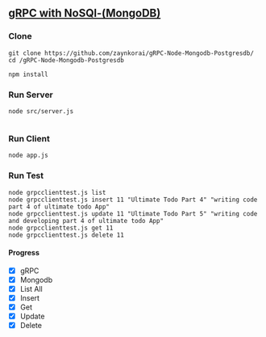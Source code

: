 ## [gRPC with NoSQl-(MongoDB)](https://github.com/zaynkorai/gRPC-Node-Mongodb-Postgresdb/tree/master/nosql)

### Clone
```
git clone https://github.com/zaynkorai/gRPC-Node-Mongodb-Postgresdb/
cd /gRPC-Node-Mongodb-Postgresdb

npm install
```

### Run Server
```
node src/server.js


```
### Run Client
```
node app.js

```
### Run Test
```
node grpcclienttest.js list
node grpcclienttest.js insert 11 "Ultimate Todo Part 4" "writing code  part 4 of ultimate todo App"
node grpcclienttest.js update 11 "Ultimate Todo Part 5" "writing code and developing part 4 of ultimate todo App"
node grpcclienttest.js get 11
node grpcclienttest.js delete 11

```

#### Progress
- [x] gRPC
- [x] Mongodb
- [x] List All
- [x] Insert
- [x] Get
- [x] Update
- [x] Delete